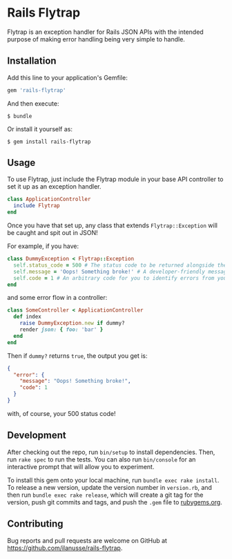 # Rails Flytrap

Flytrap is an exception handler for Rails JSON APIs with the intended purpose of making error handling being very simple to handle.

## Installation

Add this line to your application's Gemfile:

```ruby
gem 'rails-flytrap'
```

And then execute:

    $ bundle

Or install it yourself as:

    $ gem install rails-flytrap

## Usage

To use Flytrap, just include the Flytrap module in your base API controller to set it up as an exception handler.
```ruby
class ApplicationController
  include Flytrap
end
```

Once you have that set up, any class that extends `Flytrap::Exception` will be caught and spit out in JSON!

For example, if you have:
```ruby
class DummyException < Flytrap::Exception
  self.status_code = 500 # The status code to be returned alongside the JSON output
  self.message = 'Oops! Something broke!' # A developer-friendly message
  self.code = 1 # An arbitrary code for you to identify errors from your front-end!
end
```
and some error flow in a controller:

```ruby
class SomeController < ApplicationController
  def index
    raise DummyException.new if dummy?
    render json: { foo: 'bar' }
  end
end
```

Then if `dummy?` returns `true`, the output you get is:
```json
{
  "error": {
    "message": "Oops! Something broke!",
    "code": 1
  }
}
```
with, of course, your 500 status code!

## Development

After checking out the repo, run `bin/setup` to install dependencies. Then, run `rake spec` to run the tests. You can also run `bin/console` for an interactive prompt that will allow you to experiment.

To install this gem onto your local machine, run `bundle exec rake install`. To release a new version, update the version number in `version.rb`, and then run `bundle exec rake release`, which will create a git tag for the version, push git commits and tags, and push the `.gem` file to [rubygems.org](https://rubygems.org).

## Contributing

Bug reports and pull requests are welcome on GitHub at https://github.com/ilanusse/rails-flytrap.
